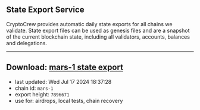 ## State Export Service
CryptoCrew provides automatic daily state exports for all chains we validate. State export files can be used as genesis files and are a snapshot of the current blockchain state, including all validators, accounts, balances and delegations.

---
**Download: [mars-1 state export](https://dl-eu2.ccvalidators.com/SERVICE/mars/mars-1_export_7896671.json)**
---

- last updated: Wed Jul 17 2024 18:37:28
- chain id: `mars-1`
- export height: `7896671`
- use for: airdrops, local tests, chain recovery
